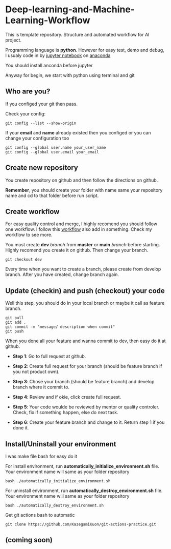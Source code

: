 # Deep-learning-and-Machine-Learning-Workflow

This is template repository. Structure and automated workflow for AI project.

Programming language is **python**. However for easy test, demo and debug, I usualy code in by [jupyter notebook](https://jupyter.org/install) on [anaconda](https://docs.anaconda.com/anaconda/install/)

You should install anconda before jupyter

Anyway for begin, we start with python using terminal and git

## Who are you?

If  you configed your git then pass.

Check your config:

```script
git config --list --show-origin
```

If your **email** and **name** already existed then you configed or you can change your configuration too

```script
git config --global user.name your_user_name
git config --global user.email your_email
```

## Create new repository

You create repository on github and then follow the directions on github.

**Remember**, you should create your folder with name same your repository name and cd to that folder before run script.

## Create workflow

For easy quality control and merge, I highly recomend you should follow one workflow. I follow this [workflow](https://nvie.com/posts/a-successful-git-branching-model/) also add in something. Check my workflow to see more.

You must create **dev** *branch* from **master** or **main** *branch* before starting. Highly recomend you create it on github. Then change your branch.

```script
git checkout dev
```

Every time when you want to create a branch, please create from develop branch. After you have created, change branch again.

## Update (checkin) and push (checkout) your code

Well this step, you should do in your local branch or maybe it call as feature branch.

```script
git pull
git add .
git commit -m "message/ description when commit"
git push
```

When you done all your feature and wanna commit to dev, then easy do it at github.

* **Step 1**: Go to full request at github.

* **Step 2**: Create full request for your branch (should be feature branch if you not product own).

* **Step 3**: Chose your branch (should be feature branch) and develop branch where it commit to.

* **Step 4**: Review and if okie, click create full request.

* **Step 5**: Your code woulde be reviewed by mentor or quality controler. Check, fix if something happen, else do next task.

* **Step 6**: Create your feature branch and change to it. Return step 1 if you done it.

## Install/Uninstall your environment

I was make file bash for easy do it

For install environment, run **automatically_initialize_environment.sh** file. Your environment name will same as your folder repository

```scipt
bash ./automatically_initialize_environment.sh
```

For uninstall environment, run **automatically_destroy_environment.sh** file. Your environment name will same as your folder repository

```script
bash ./automatically_destroy_environment.sh
```

Get git actions bash to automatic

```script
git clone https://github.com/KazegamiKuon/git-actions-practice.git
```

## (coming soon)
